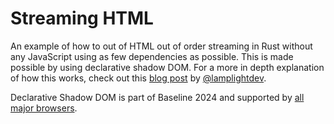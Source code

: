 # Streaming HTML

An example of how to out of HTML out of order streaming in Rust without any JavaScript using as few dependencies as possible.
This is made possible by using declarative shadow DOM.
For a more in depth explanation of how this works, check out this [blog post](https://lamplightdev.com/blog/2024/01/10/streaming-html-out-of-order-without-javascript/) by [@lamplightdev](https://github.com/lamplightdev).

Declarative Shadow DOM is part of Baseline 2024 and supported by [all major browsers](https://caniuse.com/?search=declarative%20shadow%20dom).
